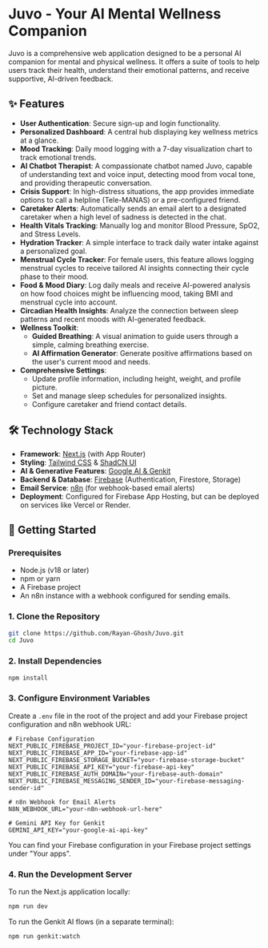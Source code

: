 # Juvo - Your AI Mental Wellness Companion

Juvo is a comprehensive web application designed to be a personal AI companion for mental and physical wellness. It offers a suite of tools to help users track their health, understand their emotional patterns, and receive supportive, AI-driven feedback.
<!-- Replace with an actual screenshot URL -->

## ✨ Features

-   **User Authentication**: Secure sign-up and login functionality.
-   **Personalized Dashboard**: A central hub displaying key wellness metrics at a glance.
-   **Mood Tracking**: Daily mood logging with a 7-day visualization chart to track emotional trends.
-   **AI Chatbot Therapist**: A compassionate chatbot named Juvo, capable of understanding text and voice input, detecting mood from vocal tone, and providing therapeutic conversation.
-   **Crisis Support**: In high-distress situations, the app provides immediate options to call a helpline (Tele-MANAS) or a pre-configured friend.
-   **Caretaker Alerts**: Automatically sends an email alert to a designated caretaker when a high level of sadness is detected in the chat.
-   **Health Vitals Tracking**: Manually log and monitor Blood Pressure, SpO2, and Stress Levels.
-   **Hydration Tracker**: A simple interface to track daily water intake against a personalized goal.
-   **Menstrual Cycle Tracker**: For female users, this feature allows logging menstrual cycles to receive tailored AI insights connecting their cycle phase to their mood.
-   **Food & Mood Diary**: Log daily meals and receive AI-powered analysis on how food choices might be influencing mood, taking BMI and menstrual cycle into account.
-   **Circadian Health Insights**: Analyze the connection between sleep patterns and recent moods with AI-generated feedback.
-   **Wellness Toolkit**:
    -   **Guided Breathing**: A visual animation to guide users through a simple, calming breathing exercise.
    -   **AI Affirmation Generator**: Generate positive affirmations based on the user's current mood and needs.
-   **Comprehensive Settings**:
    -   Update profile information, including height, weight, and profile picture.
    -   Set and manage sleep schedules for personalized insights.
    -   Configure caretaker and friend contact details.

## 🛠️ Technology Stack

-   **Framework**: [Next.js](https://nextjs.org/) (with App Router)
-   **Styling**: [Tailwind CSS](https://tailwindcss.com/) & [ShadCN UI](https://ui.shadcn.com/)
-   **AI & Generative Features**: [Google AI & Genkit](https://firebase.google.com/docs/genkit)
-   **Backend & Database**: [Firebase](https://firebase.google.com/) (Authentication, Firestore, Storage)
-   **Email Service**: [n8n](https://n8n.io/) (for webhook-based email alerts)
-   **Deployment**: Configured for Firebase App Hosting, but can be deployed on services like Vercel or Render.

## 🚀 Getting Started

### Prerequisites

-   Node.js (v18 or later)
-   npm or yarn
-   A Firebase project
-   An n8n instance with a webhook configured for sending emails.

### 1. Clone the Repository

```bash
git clone https://github.com/Rayan-Ghosh/Juvo.git
cd Juvo
```

### 2. Install Dependencies

```bash
npm install
```

### 3. Configure Environment Variables

Create a `.env` file in the root of the project and add your Firebase project configuration and n8n webhook URL:

```
# Firebase Configuration
NEXT_PUBLIC_FIREBASE_PROJECT_ID="your-firebase-project-id"
NEXT_PUBLIC_FIREBASE_APP_ID="your-firebase-app-id"
NEXT_PUBLIC_FIREBASE_STORAGE_BUCKET="your-firebase-storage-bucket"
NEXT_PUBLIC_FIREBASE_API_KEY="your-firebase-api-key"
NEXT_PUBLIC_FIREBASE_AUTH_DOMAIN="your-firebase-auth-domain"
NEXT_PUBLIC_FIREBASE_MESSAGING_SENDER_ID="your-firebase-messaging-sender-id"

# n8n Webhook for Email Alerts
N8N_WEBHOOK_URL="your-n8n-webhook-url-here"

# Gemini API Key for Genkit
GEMINI_API_KEY="your-google-ai-api-key"
```

You can find your Firebase configuration in your Firebase project settings under "Your apps".

### 4. Run the Development Server

To run the Next.js application locally:

```bash
npm run dev
```

To run the Genkit AI flows (in a separate terminal):

```bash
npm run genkit:watch
```

